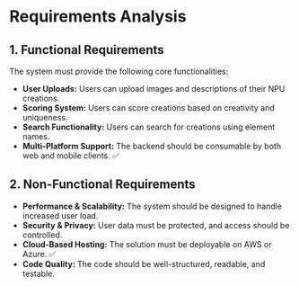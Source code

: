# **Requirements Analysis**

## **1. Functional Requirements**
The system must provide the following core functionalities:
- **User Uploads:** Users can upload images and descriptions of their NPU creations.
- **Scoring System:** Users can score creations based on creativity and uniqueness.
- **Search Functionality:** Users can search for creations using element names.
- **Multi-Platform Support:** The backend should be consumable by both web and mobile clients. ✅

## **2. Non-Functional Requirements**
- **Performance & Scalability:** The system should be designed to handle increased user load.
- **Security & Privacy:** User data must be protected, and access should be controlled.
- **Cloud-Based Hosting:** The solution must be deployable on AWS or Azure. ✅
- **Code Quality:** The code should be well-structured, readable, and testable.